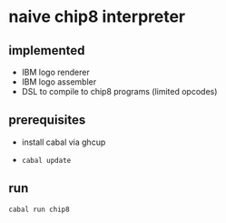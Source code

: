 # naive chip8 interpreter

## implemented

- IBM logo renderer
- IBM logo assembler
- DSL to compile to chip8 programs (limited opcodes)


## prerequisites

- install cabal via ghcup
- ```
  cabal update
  ```


## run
```
cabal run chip8
```
